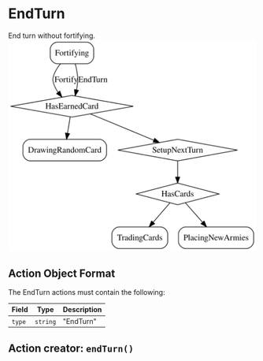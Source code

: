 

# EndTurn
End turn without fortifying.
![EndTurn state diagram](endturn.svg)
  

## Action Object Format
The EndTurn actions must contain the following:

Field        | Type       | Description
------------ | ---------- | -----------
`type`     | `string` | "EndTurn"



## Action creator: `endTurn()`

  
  